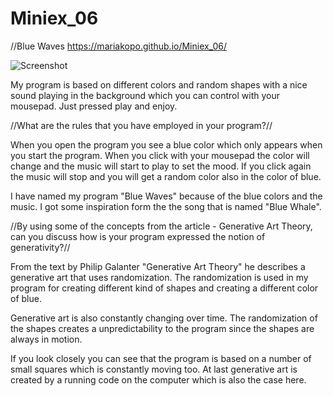 # Miniex_06

//Blue Waves
https://mariakopo.github.io/Miniex_06/

![Screenshot](https://github.com/mariakopo/Miniex_06/blob/gh-pages/Sk%C3%A6rmbillede%202017-03-19%20kl.%2014.56.02.png)


My program is based on different colors and random shapes with a nice sound playing in the background which you can control with your mousepad. Just pressed play and enjoy. 


		
//What are the rules that you have employed in your program?//

When you open the program you see a blue color which only appears when you start the program. 
When you click with your mousepad the color will change and the music will start to play to set the mood. If you click again the music will stop and you will get a random color also in the color of blue. 
 

I have named my program "Blue Waves" because of the blue colors and the music. I got some inspiration form the the song that is named "Blue Whale". 




//By using some of the concepts from the article - Generative Art Theory, can you discuss how is your program expressed the notion of generativity?//
		
From the text by Philip Galanter "Generative Art Theory"  he describes a generative art that uses randomization. The randomization is used in my program for creating different kind of shapes and creating a different color of blue. 
		
Generative art is also constantly changing over time. The randomization of the shapes creates a unpredictability to the program since the shapes are always in motion. 
		
If you look closely you can see that the program is based on a number of small squares which is constantly moving too. At last generative art is created by a running code on the computer which is also the case here. 
		

